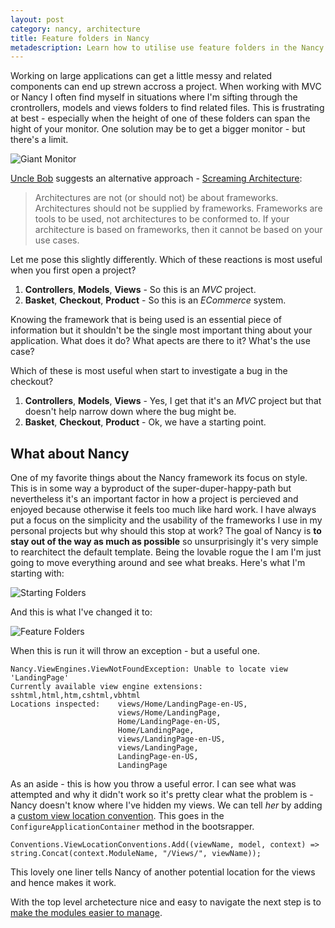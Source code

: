 ```yaml
---
layout: post
category: nancy, architecture
title: Feature folders in Nancy
metadescription: Learn how to utilise use feature folders in the Nancy web framework
---
```


Working on large applications can get a little messy and related components can end up strewn accross a project. When working with MVC or Nancy I often find myself in situations where I'm sifting through the crontrollers, models and views folders to find related files. This is frustrating at best - especially when the height of one of these folders can span the hight of your monitor. One solution may be to get a bigger monitor - but there's a limit.

![Giant Monitor][0]

<!--excerpt-->

 [Uncle Bob][1] suggests an alternative approach - [Screaming Architecture][2]:

 > Architectures are not (or should not) be about frameworks. Architectures should not be supplied by frameworks. Frameworks are tools to be used, not architectures to be conformed to. If your architecture is based on frameworks, then it cannot be based on your use cases.

Let me pose this slightly differently. Which of these reactions is most useful when you first open a project?

 1. __Controllers__, __Models__, __Views__ - So this is an _MVC_ project.
 2. __Basket__, __Checkout__, __Product__ - So this is an _ECommerce_ system.

Knowing the framework that is being used is an essential piece of information but it shouldn't be the single most important thing about your application. What does it do? What apects are there to it? What's the use case?

Which of these is most useful when start to investigate a bug in the checkout?

 1. __Controllers__, __Models__, __Views__ - Yes, I get that it's an _MVC_ project but that doesn't help narrow down where the bug might be.
 2. __Basket__, __Checkout__, __Product__ - Ok, we have a starting point.

What about Nancy
----------------

One of my favorite things about the Nancy framework its focus on style. This is in some way a byproduct of the super-duper-happy-path but nevertheless it's an important factor in how a project is percieved and enjoyed because otherwise it feels too much like hard work. I have always put a focus on the simplicity and the usability of the frameworks I use in my personal projects but why should this stop at work? The goal of Nancy is __to stay out of the way as much as possible__ so unsurprisingly it's very simple to rearchitect the default template. Being the lovable rogue the I am I'm just going to move everything around and see what breaks. Here's what I'm starting with:

![Starting Folders][3]

And this is what I've changed it to:

![Feature Folders][4]

When this is run it will throw an exception - but a useful one.

	Nancy.ViewEngines.ViewNotFoundException: Unable to locate view 'LandingPage'
	Currently available view engine extensions: sshtml,html,htm,cshtml,vbhtml
	Locations inspected:	views/Home/LandingPage-en-US,
							views/Home/LandingPage,
							Home/LandingPage-en-US,
							Home/LandingPage,
							views/LandingPage-en-US,
							views/LandingPage,
							LandingPage-en-US,
							LandingPage

As an aside - this is how you throw a useful error. I can see what was attempted and why it didn't work so it's pretty clear what the problem is - Nancy doesn't know where I've hidden my views. We can tell _her_ by adding a [custom view location convention][5]. This goes in the `ConfigureApplicationContainer` method in the bootsrapper.

	Conventions.ViewLocationConventions.Add((viewName, model, context) => string.Concat(context.ModuleName, "/Views/", viewName));

This lovely one liner tells Nancy of another potential location for the views and hence makes it work.

With the top level archetecture nice and easy to navigate the next step is to [make the modules easier to manage][6].

   [0]: /../images/siemens_monitor.jpg
   [1]: http://www.8thlight.com/team/uncle-bob
   [2]: http://blog.8thlight.com/uncle-bob/2011/09/30/Screaming-Architecture.html
   [3]: /../images/not-feature-folders.png
   [4]: /../images/feature-folders.png
   [5]: https://github.com/NancyFx/Nancy/wiki/View-location-conventions
   [6]: http://www.philliphaydon.com/2013/11/making-nancy-modules-easier-to-manage/
   [6]: /../instant-nancy-web-development
